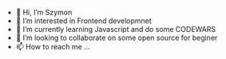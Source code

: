 - 👋 Hi, I’m Szymon
- 👀 I’m interested in Frontend developmnet
- 🌱 I’m currently learning Javascript and do some CODEWARS
- 💞️ I’m looking to collaborate on some open source for beginer
- 📫 How to reach me ...

<!---
dnt1/dnt1 is a ✨ special ✨ repository because its `README.md` (this file) appears on your GitHub profile.
You can click the Preview link to take a look at your changes.
--->
